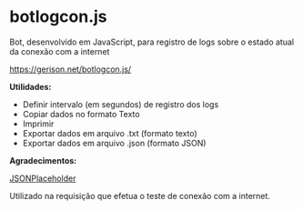 # botlogcon.js
Bot, desenvolvido em JavaScript, para registro de logs sobre o estado atual da conexão com a internet

https://gerison.net/botlogcon.js/

**Utilidades:**
- Definir intervalo (em segundos) de registro dos logs
- Copiar dados no formato Texto
- Imprimir
- Exportar dados em arquivo .txt (formato texto)
- Exportar dados em arquivo .json (formato JSON)

**Agradecimentos:**

[JSONPlaceholder](https://jsonplaceholder.typicode.com/) 

Utilizado na requisição que efetua o teste de conexão com a internet.
